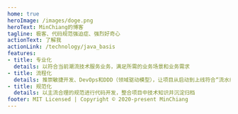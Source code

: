 ```yaml
---
home: true
heroImage: /images/doge.png
heroText: MinChiang的博客
tagline: 极客、代码规范强迫症、强烈好奇心
actionText: 了解我
actionLink: /technology/java_basis
features:
- title: 专业化
  details: 以符合当前潮流技术服务业务，满足所需的业务场景和业务需求
- title: 流程化
  details: 推崇敏捷开发、DevOps和DDD（领域驱动模型），让项目从启动到上线符合“流水线”的思想
- title: 规范化
  details: 以主流合理的规范进行代码开发，整合项目中技术知识并沉淀归档
footer: MIT Licensed | Copyright © 2020-present MinChiang
---
```


